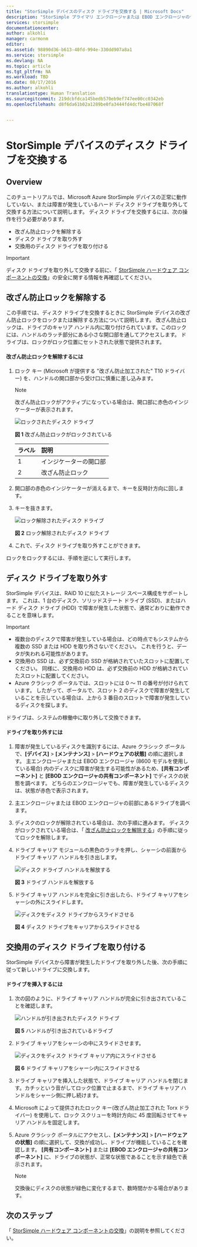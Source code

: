 ```yaml
---
title: "StorSimple デバイスのディスク ドライブを交換する | Microsoft Docs"
description: "StorSimple プライマリ エンクロージャまたは EBOD エンクロージャのディスク ドライブを交換する方法について説明します。"
services: storsimple
documentationcenter: 
author: alkohli
manager: carmonm
editor: 
ms.assetid: 98890d36-b613-40fd-994e-330dd907a8a1
ms.service: storsimple
ms.devlang: NA
ms.topic: article
ms.tgt_pltfrm: NA
ms.workload: TBD
ms.date: 08/17/2016
ms.author: alkohli
translationtype: Human Translation
ms.sourcegitcommit: 219dcbfdca145bedb570eb9ef747ee00cc0342eb
ms.openlocfilehash: d8f6da61b02a1289be0fa3444fd4dcfbe487068f


---
```

# <a name="replace-a-disk-drive-on-your-storsimple-device"></a>StorSimple デバイスのディスク ドライブを交換する
## <a name="overview"></a>Overview
このチュートリアルでは、Microsoft Azure StorSimple デバイスの正常に動作していない、または障害が発生しているハード ディスク ドライブを取り外して交換する方法について説明します。 ディスク ドライブを交換するには、次の操作を行う必要があります。

* 改ざん防止ロックを解除する
* ディスク ドライブを取り外す
* 交換用のディスク ドライブを取り付ける

> [!IMPORTANT]
> ディスク ドライブを取り外して交換する前に、「 [StorSimple ハードウェア コンポーネントの交換](storsimple-hardware-component-replacement.md)」の安全に関する情報を再確認してください。
> 
> 

## <a name="disengage-the-antitamper-lock"></a>改ざん防止ロックを解除する
この手順では、ディスク ドライブを交換するときに StorSimple デバイスの改ざん防止ロックをロックまたは解除する方法について説明します。 改ざん防止ロックは、ドライブのキャリア ハンドル内に取り付けられています。このロックには、ハンドルのラッチ部分にある小さな開口部を通してアクセスします。 ドライブは、ロックがロック位置にセットされた状態で提供されます。

#### <a name="to-unlock-the-antitamper-lock"></a>改ざん防止ロックを解除するには
1. ロック キー (Microsoft が提供する "改ざん防止加工された" T10 ドライバー) を、ハンドルの開口部から受け口に慎重に差し込みます。 
   
   > [!NOTE]
   > 改ざん防止ロックがアクティブになっている場合は、開口部に赤色のインジケーターが表示されます。
   > 
   > 
   
    ![ロックされたディスク ドライブ](./media/storsimple-disk-drive-replacement/IC741056.png)
   
    **図 1** 改ざん防止ロックがロックされている
   
   | ラベル | 説明 |
   |:--- |:--- |
   | 1 |インジケーターの開口部 |
   | 2 |改ざん防止ロック |
2. 開口部の赤色のインジケーターが消えるまで、キーを反時計方向に回します。
3. キーを抜きます。
   
    ![ ロック解除されたディスク ドライブ](./media/storsimple-disk-drive-replacement/IC741057.png)
   
    **図 2** ロック解除されたディスク ドライブ
4. これで、ディスク ドライブを取り外すことができます。

ロックをロックするには、手順を逆にして実行します。

## <a name="remove-the-disk-drive"></a>ディスク ドライブを取り外す
StorSimple デバイスは、RAID 10 に似たストレージ スペース構成をサポートします。 これは、1 台のディスク、ソリッドステート ドライブ (SSD)、またはハード ディスク ドライブ (HDD) で障害が発生した状態で、通常どおりに動作できることを意味します。 

> [!IMPORTANT]
> * 複数台のディスクで障害が発生している場合は、どの時点でもシステムから複数の SSD または HDD を取り外さないでください。 これを行うと、データが失われる可能性があります。
> * 交換用の SSD は、必ず交換前の SSD が格納されていたスロットに配置してください。 同様に、交換用の HDD は、必ず交換前の HDD が格納されていたスロットに配置してください。
> * Azure クラシック ポータルでは、スロットには 0 ～ 11 の番号が付けられています。 したがって、ポータルで、スロット 2 のディスクで障害が発生していることを示している場合は、上から 3 番目のスロットで障害が発生しているディスクを探します。
> 
> 

ドライブは、システムの稼働中に取り外して交換できます。

#### <a name="to-remove-a-drive"></a>ドライブを取り外すには
1. 障害が発生しているディスクを識別するには、Azure クラシック ポータルで、**[デバイス]** > **[メンテナンス]** > **[ハードウェアの状態]** の順に選択します。 主エンクロージャまたは EBOD エンクロージャ (8600 モデルを使用している場合) 内のディスクに障害が発生する可能性があるため、**[共有コンポーネント]** と **[EBOD エンクロージャの共有コンポーネント]** でディスクの状態を調べます。 どちらのエンクロージャでも、障害が発生しているディスクは、状態が赤色で表示されます。
2. 主エンクロージャまたは EBOD エンクロージャの前部にあるドライブを調べます。 
3. ディスクのロックが解除されている場合は、次の手順に進みます。 ディスクがロックされている場合は、「 [改ざん防止ロックを解除する](#disengage-the-antitamper-lock)」の手順に従ってロックを解除します。
4. ドライブ キャリア モジュールの黒色のラッチを押し、シャーシの前面からドライブ キャリア ハンドルを引き出します。 
   
    ![ディスク ドライブ ハンドルを解放する](./media/storsimple-disk-drive-replacement/IC741051.png)
   
    **図 3** ドライブ ハンドルを解放する
5. ドライブ キャリア ハンドルを完全に引き出したら、ドライブ キャリアをシャーシの外にスライドします。 
   
    ![ディスクをディスク ドライブからスライドさせる](./media/storsimple-disk-drive-replacement/IC741052.png)
   
    **図 4** ディスク ドライブをキャリアからスライドさせる

## <a name="install-the-replacement-disk-drive"></a>交換用のディスク ドライブを取り付ける
StorSimple デバイスから障害が発生したドライブを取り外した後、次の手順に従って新しいドライブに交換します。

#### <a name="to-insert-a-drive"></a>ドライブを挿入するには
1. 次の図のように、ドライブ キャリア ハンドルが完全に引き出されていることを確認します。
   
    ![ハンドルが引き出されたディスク ドライブ](./media/storsimple-disk-drive-replacement/IC741044.png)
   
    **図 5** ハンドルが引き出されているドライブ
2. ドライブ キャリアをシャーシの中にスライドさせます。 
   
    ![ディスクをディスク ドライブ キャリア内にスライドさせる](./media/storsimple-disk-drive-replacement/IC741045.png)
   
    **図 6** ドライブ キャリアをシャーシ内にスライドさせる
3. ドライブ キャリアを挿入した状態で、ドライブ キャリア ハンドルを閉じます。カチッという音がしてロック位置で止まるまで、ドライブ キャリア ハンドルをシャーシ側に押し続けます。
4. Microsoft によって提供されたロック キー(改ざん防止加工された Torx ドライバー) を使用して、ロック スクリューを時計方向に 45 度回転させてキャリア ハンドルを固定します。
5. Azure クラシック ポータルにアクセスし、**[メンテナンス]** > **[ハードウェアの状態]** の順に選択して、交換が成功し、ドライブが機能していることを確認します。 **[共有コンポーネント]** または **[EBOD エンクロージャの共有コンポーネント]** に、ドライブの状態が、正常な状態であることを示す緑色で表示されます。
   
   > [!NOTE]
   > 交換後にディスクの状態が緑色に変化するまで、数時間かかる場合があります。
   > 
   > 

## <a name="next-steps"></a>次のステップ
「 [StorSimple ハードウェア コンポーネントの交換](storsimple-hardware-component-replacement.md)」の説明を参照してください。




<!--HONumber=Nov16_HO3-->


